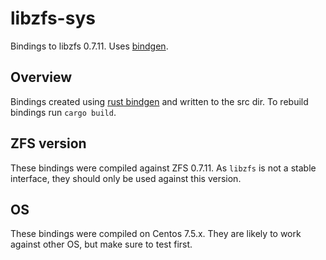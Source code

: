# libzfs-sys

Bindings to libzfs 0.7.11. Uses [bindgen](https://github.com/rust-lang-nursery/rust-bindgen).

## Overview

Bindings created using [rust bindgen](https://github.com/rust-lang-nursery/rust-bindgen) and written
to the src dir. To rebuild bindings run `cargo build`.

## ZFS version

These bindings were compiled against ZFS 0.7.11. As `libzfs` is not a stable interface,
they should only be used against this version.

## OS

These bindings were compiled on Centos 7.5.x. They are likely to work against other
OS, but make sure to test first.
